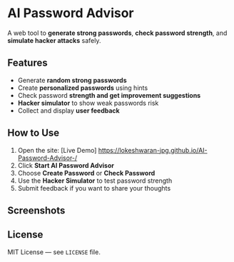 # AI Password Advisor

A web tool to **generate strong passwords**, **check password strength**, and **simulate hacker attacks** safely.

## Features
- Generate **random strong passwords**
- Create **personalized passwords** using hints
- Check password **strength and get improvement suggestions**
- **Hacker simulator** to show weak passwords risk
- Collect and display **user feedback**

## How to Use
1. Open the site: [Live Demo] https://lokeshwaran-jpg.github.io/AI-Password-Advisor-/
2. Click **Start AI Password Advisor**
3. Choose **Create Password** or **Check Password**
4. Use the **Hacker Simulator** to test password strength
5. Submit feedback if you want to share your thoughts

## Screenshots

## License
MIT License — see `LICENSE` file.

